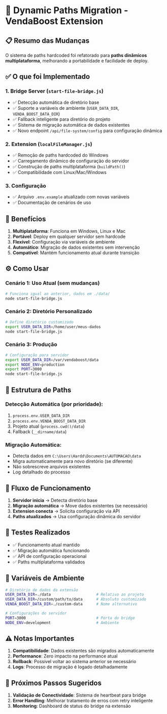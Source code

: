 # 🔧 Dynamic Paths Migration - VendaBoost Extension

## 📋 Resumo das Mudanças

O sistema de paths hardcoded foi refatorado para **paths dinâmicos multiplataforma**, melhorando a portabilidade e facilidade de deploy.

## ✅ O que foi Implementado

### 1. **Bridge Server (`start-file-bridge.js`)**
- ✅ Detecção automática de diretório base
- ✅ Suporte a variáveis de ambiente (`USER_DATA_DIR`, `VENDA_BOOST_DATA_DIR`)
- ✅ Fallback inteligente para diretório do projeto
- ✅ Sistema de migração automática de dados existentes
- ✅ Novo endpoint `/api/file-system/config` para configuração dinâmica

### 2. **Extension (`localFileManager.js`)**
- ✅ Remoção de paths hardcoded do Windows
- ✅ Carregamento dinâmico de configuração do servidor
- ✅ Construção de paths multiplataforma (`buildPath()`)
- ✅ Compatibilidade com Linux/Mac/Windows

### 3. **Configuração**
- ✅ Arquivo `.env.example` atualizado com novas variáveis
- ✅ Documentação de cenários de uso

## 🚀 Benefícios

1. **Multiplataforma**: Funciona em Windows, Linux e Mac
2. **Portável**: Deploy em qualquer servidor sem hardcode
3. **Flexível**: Configuração via variáveis de ambiente
4. **Automático**: Migração de dados existentes sem intervenção
5. **Compatível**: Mantém funcionamento atual durante transição

## ⚙️ Como Usar

### **Cenário 1: Uso Atual (sem mudanças)**
```bash
# Funciona igual ao anterior, dados em ./data/
node start-file-bridge.js
```

### **Cenário 2: Diretório Personalizado**
```bash
# Define diretório customizado
export USER_DATA_DIR=/home/user/meus-dados
node start-file-bridge.js
```

### **Cenário 3: Produção**
```bash
# Configuração para servidor
export USER_DATA_DIR=/var/vendaboost/data
export NODE_ENV=production
export PORT=3000
node start-file-bridge.js
```

## 📁 Estrutura de Paths

### **Detecção Automática (por prioridade)**:
1. `process.env.USER_DATA_DIR`
2. `process.env.VENDA_BOOST_DATA_DIR`
3. Projeto atual (`process.cwd()/data`)
4. Fallback (`__dirname/data`)

### **Migração Automática**:
- Detecta dados em `C:\Users\Hardd\Documents\AUTOMACAO\data`
- Migra automaticamente para novo diretório (se diferente)
- Não sobrescreve arquivos existentes
- Log detalhado do processo

## 🔄 Fluxo de Funcionamento

1. **Servidor inicia** → Detecta diretório base
2. **Migração automática** → Move dados existentes (se necessário)
3. **Extension conecta** → Solicita configuração via API
4. **Paths atualizados** → Usa configuração dinâmica do servidor

## 🧪 Testes Realizados

- ✅ Funcionamento atual mantido
- ✅ Migração automática funcionando
- ✅ API de configuração operacional
- ✅ Paths multiplataforma validados

## 📝 Variáveis de Ambiente

```bash
# Diretório de dados da extensão
USER_DATA_DIR=./data                    # Relativo ao projeto
USER_DATA_DIR=/custom/path/to/data      # Absoluto customizado
VENDA_BOOST_DATA_DIR=./custom-data      # Nome alternativo

# Configurações do servidor
PORT=3000                               # Porta do bridge
NODE_ENV=development                    # Ambiente
```

## ⚠️ Notas Importantes

1. **Compatibilidade**: Dados existentes são migrados automaticamente
2. **Performance**: Zero impacto na performance atual
3. **Rollback**: Possível voltar ao sistema anterior se necessário
4. **Logs**: Processo de migração é logado detalhadamente

## 🎯 Próximos Passos Sugeridos

1. **Validação de Conectividade**: Sistema de heartbeat para bridge
2. **Error Handling**: Melhorar tratamento de erros com retry inteligente
3. **Monitoring**: Dashboard de status do bridge na extensão